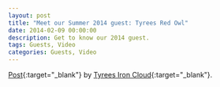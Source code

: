 ```yaml
---
layout: post
title: "Meet our Summer 2014 guest: Tyrees Red Owl"
date: 2014-02-09 00:00:00
description: Get to know our 2014 guest.
tags: Guests, Video
categories: Guests, Video
---
```


[Post](https://www.facebook.com/photo.php?fbid=406444002726287){:target="_blank"} by [Tyrees Iron Cloud](https://www.facebook.com/tyrees.ironcloud){:target="_blank"}.